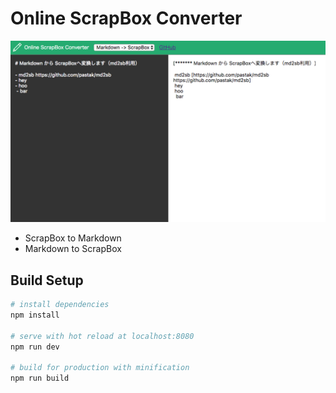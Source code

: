 # Online ScrapBox Converter

![screenshot](screenshot.png)

 - ScrapBox to Markdown
 - Markdown to ScrapBox

## Build Setup

``` bash
# install dependencies
npm install

# serve with hot reload at localhost:8080
npm run dev

# build for production with minification
npm run build
```
